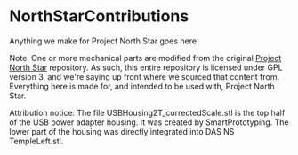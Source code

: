 # NorthStarContributions
Anything we make for Project North Star goes here

Note: One or more mechanical parts are modified from the original [Project North Star](https://github.com/leapmotion/ProjectNorthStar) repository. As such, this entire repository is licensed under GPL version 3, and we're saying up front where we sourced that content from. Everything here is made for, and intended to be used with, Project North Star.

Attribution notice:
The file USBHousing2T_correctedScale.stl is the top half of the USB power adapter housing. It was created by SmartPrototyping. The lower part of the housing was directly integrated into DAS NS TempleLeft.stl.